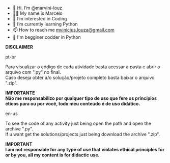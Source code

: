 - 👋 Hi, I’m @marvini-louz
- 👦🏻 My name is Marcelo
- 👀 I’m interested in Coding
- 🌱 I’m currently learning Python
- 📫 How to reach me mvinicius.louza@gmail.com
- 👾 I'm begginer codder in Python


**DISCLAIMER**

pt-br

Para visualizar o código de cada atividade basta acessar a pasta e abrir o arquivo com ".py" no final.\
Caso deseja obter a/o solução/projeto completo basta baixar o arquivo ".zip".

**IMPORTANTE**\
**Não me responsabilizo por qualquer tipo de uso que fere os princípios éticos para ou por você, todo meu conteúdo é de uso didático.**

en-us

To see the code of any activity just being open the path and open the archive ".py".\
If u want get the solutions/projects just being download the archive ".zip".

**IMPORTANT**\
**I am not responsible for any type of use that violates ethical principles for or by you, all my content is for didactic use.**
